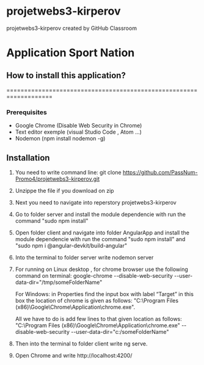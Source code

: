 # projetwebs3-kirperov
projetwebs3-kirperov created by GitHub Classroom

# Application Sport Nation


## How to install this application?
===================================================================

### Prerequisites

* Google Chrome (Disable Web Security in Chrome)
* Text editor exemple (visual Studio Code , Atom ...)
* Nodemon (npm install nodemon -g)

## Installation

1. You need to write command line: git clone https://github.com/PassNum-Promo4/projetwebs3-kirperov.git
2. Unzippe the file if you download on zip
3. Next you need to navigate into reperstory projetwebs3-kirperov
4. Go to folder server and install the module dependencie with run the command "sudo npm install"
5. Open folder client and navigate into folder AngularApp and install the module dependencie with run the command "sudo npm install" and "sudo npm i @angular-devkit/build-angular"
6. Into the terminal to folder server write nodemon server 
7. For running on Linux desktop , for chrome browser use the following command on terminal: google-chrome --disable-web-security --user-data-dir="/tmp/someFolderName"
 
   For Windows:  in Properties find the input box with label “Target” in this box the location of chrome is given as follows: "C:\Program Files (x86)\Google\Chrome\Application\chrome.exe".
   
   All we have to do is add few lines to that given location as follows: "C:\Program Files (x86)\Google\Chrome\Application\chrome.exe" --disable-web-security --user-data-dir="c:/someFolderName"
  
8. Then into the terminal to folder client write ng serve.
9. Open Chrome and write http://localhost:4200/
